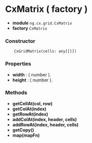 # CxMatrix ( factory )

- **module**  `ng.cx.grid.CxMatrix`
- **factory** `CxMatrix`

### Constructor

```
    CxGridMatrix(cells: any[[]])
```

### Properties

- **width** : ( number ).
- **height** : ( number ).

### Methods

- **getCellAt(col, row)**
- **getColAt(index)**
- **getRowAt(index)**
- **addColAt(index, header, cells)**
- **addRowAt(index, header, cells)**
- **getCopy()**
- **map(mapFn)**


